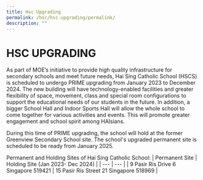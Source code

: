 ```yaml
---
title: Hsc Upgrading
permalink: /hsc/hsc-upgrading/permalink/
description: ""
---
```


HSC UPGRADING
=============

As part of MOE’s initiative to provide high quality infrastructure for secondary schools and meet future needs, Hai Sing Catholic School (HSCS) is scheduled to undergo PRIME upgrading from January 2023 to December 2024. The new building will have technology-enabled facilities and greater flexibility of space, movement, class and special room configurations to support the educational needs of our students in the future. In addition, a bigger School Hall and Indoor Sports Hall will allow the whole school to come together for various activities and events. This will promote greater engagement and school spirit among HAIsians.  
  
During this time of PRIME upgrading, the school will hold at the former Greenview Secondary School site. The school's upgraded permanent site is scheduled to be ready from January 2025.  
  
Permanent and Holding Sites of Hai Sing Catholic School:
| Permanent Site | Holding Site (Jan 2023- Dec 2024) |
| --- | --- |
| 9 Pasir Ris Drive 6 Singapore 519421 | 15 Pasir Ris Street 21 Singapore 518969 |